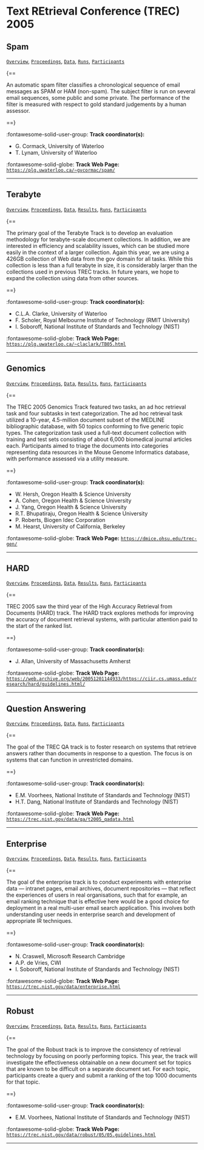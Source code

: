 # Text REtrieval Conference (TREC) 2005 

## Spam

[`Overview`](./spam/overview.md), [`Proceedings`](./spam/proceedings.md), [`Data`](./spam/data.md), [`Runs`](./spam/runs.md), [`Participants`](./spam/participants.md)

{==

An automatic spam filter classifies a chronological sequence of email messages as SPAM or HAM (non-spam). The subject filter is run on several email sequences, some public and some private. The performance of the filter is measured with respect to gold standard judgements by a human assessor.

==}

:fontawesome-solid-user-group: **Track coordinator(s):**

- G. Cormack, University of Waterloo 
- T. Lynam, University of Waterloo 


:fontawesome-solid-globe: **Track Web Page:** [`https://plg.uwaterloo.ca/~gvcormac/spam/`](https://plg.uwaterloo.ca/~gvcormac/spam/) 

---

## Terabyte

[`Overview`](./terabyte/overview.md), [`Proceedings`](./terabyte/proceedings.md), [`Data`](./terabyte/data.md), [`Results`](./terabyte/results.md), [`Runs`](./terabyte/runs.md), [`Participants`](./terabyte/participants.md)

{==

The primary goal of the Terabyte Track is to develop an evaluation methodology for terabyte-scale document collections. In addition, we are interested in efficiency and scalability issues, which can be studied more easily in the context of a larger collection. Again this year, we are using a 426GB collection of Web data from the gov domain for all tasks. While this collection is less than a full terabyte in size, it is considerably larger than the collections used in previous TREC tracks. In future years, we hope to expand the collection using data from other sources.

==}

:fontawesome-solid-user-group: **Track coordinator(s):**

- C.L.A. Clarke, University of Waterloo 
- F. Scholer, Royal Melbourne Institute of Technology (RMIT University) 
- I. Soboroff, National Institute of Standards and Technology (NIST) 


:fontawesome-solid-globe: **Track Web Page:** [`https://plg.uwaterloo.ca/~claclark/TB05.html`](https://plg.uwaterloo.ca/~claclark/TB05.html) 

---

## Genomics

[`Overview`](./genomics/overview.md), [`Proceedings`](./genomics/proceedings.md), [`Data`](./genomics/data.md), [`Results`](./genomics/results.md), [`Runs`](./genomics/runs.md), [`Participants`](./genomics/participants.md)

{==

The TREC 2005 Genomics Track featured two tasks, an ad hoc retrieval task and four subtasks in text categorization. The ad hoc retrieval task utilized a 10-year, 4.5-million document subset of the MEDLINE bibliographic database, with 50 topics conforming to five generic topic types. The categorization task used a full-text document collection with training and test sets consisting of about 6,000 biomedical journal articles each. Participants aimed to triage the documents into categories representing data resources in the Mouse Genome Informatics database, with performance assessed via a utility measure.

==}

:fontawesome-solid-user-group: **Track coordinator(s):**

- W. Hersh, Oregon Health & Science University 
- A. Cohen, Oregon Health & Science University 
- J. Yang, Oregon Health & Science University 
- R.T. Bhupatiraju, Oregon Health & Science University 
- P. Roberts, Biogen Idec Corporation 
- M. Hearst, University of California, Berkeley 


:fontawesome-solid-globe: **Track Web Page:** [`https://dmice.ohsu.edu/trec-gen/`](https://dmice.ohsu.edu/trec-gen/) 

---

## HARD

[`Overview`](./HARD/overview.md), [`Proceedings`](./HARD/proceedings.md), [`Data`](./HARD/data.md), [`Results`](./HARD/results.md), [`Runs`](./HARD/runs.md), [`Participants`](./HARD/participants.md)

{==

TREC 2005 saw the third year of the High Accuracy Retrieval from Documents (HARD) track. The HARD track explores methods for improving the accuracy of document retrieval systems, with particular attention paid to the start of the ranked list.

==}

:fontawesome-solid-user-group: **Track coordinator(s):**

- J. Allan, University of Massachusetts Amherst 


:fontawesome-solid-globe: **Track Web Page:** [`https://web.archive.org/web/20051201144933/https://ciir.cs.umass.edu/research/hard/guidelines.html/`](https://web.archive.org/web/20051201144933/https://ciir.cs.umass.edu/research/hard/guidelines.html/) 

---

## Question Answering

[`Overview`](./qa/overview.md), [`Proceedings`](./qa/proceedings.md), [`Data`](./qa/data.md), [`Runs`](./qa/runs.md), [`Participants`](./qa/participants.md)

{==

The goal of the TREC QA track is to foster research on systems that retrieve answers rather than documents in response to a question. The focus is on systems that can function in unrestricted domains.

==}

:fontawesome-solid-user-group: **Track coordinator(s):**

- E.M. Voorhees, National Institute of Standards and Technology (NIST) 
- H.T. Dang, National Institute of Standards and Technology (NIST) 


:fontawesome-solid-globe: **Track Web Page:** [`https://trec.nist.gov/data/qa/t2005_qadata.html`](https://trec.nist.gov/data/qa/t2005_qadata.html) 

---

## Enterprise

[`Overview`](./enterprise/overview.md), [`Proceedings`](./enterprise/proceedings.md), [`Data`](./enterprise/data.md), [`Results`](./enterprise/results.md), [`Runs`](./enterprise/runs.md), [`Participants`](./enterprise/participants.md)

{==

The goal of the enterprise track is to conduct experiments with enterprise data — intranet pages, email archives, document repositories — that reflect the experiences of users in real organisations, such that for example, an email ranking technique that is effective here would be a good choice for deployment in a real multi-user email search application. This involves both understanding user needs in enterprise search and development of appropriate IR techniques.

==}

:fontawesome-solid-user-group: **Track coordinator(s):**

- N. Craswell, Microsoft Research Cambridge 
- A.P. de Vries, CWI 
- I. Soboroff, National Institute of Standards and Technology (NIST) 


:fontawesome-solid-globe: **Track Web Page:** [`https://trec.nist.gov/data/enterprise.html`](https://trec.nist.gov/data/enterprise.html) 

---

## Robust

[`Overview`](./robust/overview.md), [`Proceedings`](./robust/proceedings.md), [`Data`](./robust/data.md), [`Results`](./robust/results.md), [`Runs`](./robust/runs.md), [`Participants`](./robust/participants.md)

{==

The goal of the Robust track is to improve the consistency of retrieval technology by focusing on poorly performing topics. This year, the track will investigate the effectiveness obtainable on a new document set for topics that are known to be difficult on a separate document set. For each topic, participants create a query and submit a ranking of the top 1000 documents for that topic.

==}

:fontawesome-solid-user-group: **Track coordinator(s):**

- E.M. Voorhees, National Institute of Standards and Technology (NIST) 


:fontawesome-solid-globe: **Track Web Page:** [`https://trec.nist.gov/data/robust/05/05.guidelines.html`](https://trec.nist.gov/data/robust/05/05.guidelines.html) 

---

